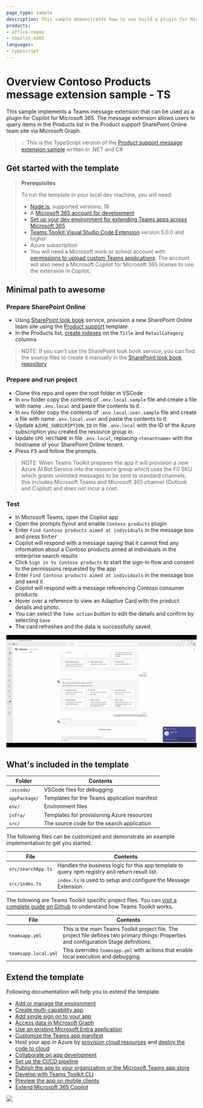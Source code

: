 ```yaml
---
page_type: sample
description: This sample demonstrates how to use build a plugin for Microsoft Copilot for Microsoft 365 using TypeScript and Teams Toolkit for Visual Studio Code that returns data from SharePoint Online via Microsoft Graph.
products:
- office-teams
- copilot-m365
languages:
- typescript
---
```

# Overview Contoso Products message extension sample - TS

This sample implements a Teams message extension that can be used as a plugin for Copilot for Microsoft 365. The message extension allows users to query items in the Products list in the Product support SharePoint Online team site via Microsoft Graph.

> 💡 This is the TypeScript version of the [Product support message extension sample](https://github.com/OfficeDev/Copilot-for-M365-Plugins-Samples/tree/main/samples/msgext-product-support-sso-csharp) written in .NET and C#

## Get started with the template

> **Prerequisites**
>
> To run the template in your local dev machine, you will need:
>
> - [Node.js](https://nodejs.org/), supported versions: 18
> - A [Microsoft 365 account for development](https://docs.microsoft.com/microsoftteams/platform/toolkit/accounts)
> - [Set up your dev environment for extending Teams apps across Microsoft 365](https://aka.ms/teamsfx-m365-apps-prerequisites)
> - [Teams Toolkit Visual Studio Code Extension](https://aka.ms/teams-toolkit) version 5.0.0 and higher
> - Azure subscription
> - You will need a Microsoft work or school account with [permissions to upload custom Teams applications](https://learn.microsoft.com/microsoftteams/platform/concepts/build-and-test/prepare-your-o365-tenant#enable-custom-teams-apps-and-turn-on-custom-app-uploading). The account will also need a Microsoft Copilot for Microsoft 365 license to use the extension in Copilot.

## Minimal path to awesome

### Prepare SharePoint Online

- Using [SharePoint look book](https://lookbook.microsoft.com) service, provision a new SharePoint Online team site using the [Product support](https://lookbook.microsoft.com/details/81e2fee3-02a0-427b-af8b-8c7f42010fde) template
- In the Products list, [create indexes](https://support.microsoft.com/en-us/office/add-an-index-to-a-list-or-library-column-f3f00554-b7dc-44d1-a2ed-d477eac463b0) on the `Title` and `RetailCategory` columns

> NOTE: If you can't use the SharePoint look book service, you can find the source files to create it manually in the [SharePoint look book repository](https://github.com/SharePoint/sp-dev-provisioning-templates/tree/master/tenant/productsupport)

### Prepare and run project

- Clone this repo and open the root folder in VSCode
- In `env` folder copy the contents of `.env.local.sample` file and create a file with name `.env.local` and paste the contents to it.
- In `env` folder copy the contents of `.env.local.user.sample` file and create a file with name `.env.local.user` and paste the contents to it.
- Update `AZURE_SUBSCRIPTION_ID` in file `.env.local` with the ID of the Azure subscription you created the resource group in.
- Update `SPO_HOSTNAME` in file `.env.local`, replacing `<tenantname>` with the hostname of your SharePoint Online tenant.
- Press <kbd>F5</kbd> and follow the prompts.

> NOTE: When Teams Toolkit prepares the app it will provision a new Azure AI Bot Service into the resource group which uses the F0 SKU which grants unlimited messages to be sent to standard channels, this includes Microsoft Teams and Microsoft 365 channel (Outlook and Copilot) and does not incur a cost.

### Test 

- In Microsoft Teams, open the Copilot app
- Open the prompts flyout and enable `Contoso products` plugin
- Enter `Find Contoso products aimed at individuals` in the message box and press <kbd>Enter</kbd>
- Copilot will respond with a message saying that it cannot find any information about a Contoso products aimed at individuals in the enterprise search results
- Click `Sign in to Contoso products` to start the sign-in flow and consent to the permissions requested by the app
- Enter `Find Contoso products aimed at individuals` in the message box and send it
- Copilot will respond with a message referencing Contoso consumer products
- Hover over a reference to view an Adaptive Card with the product details and photo.
- You can select the `Take action` button to edit the details and confirm by selecting `Save`
- The card refreshes and the data is successfully saved.

![working app finding products ](./assets/working-copilot.gif)

## What's included in the template

| Folder        | Contents                                     |
| ------------- | -------------------------------------------- |
| `.vscode/`    | VSCode files for debugging                   |
| `appPackage/` | Templates for the Teams application manifest |
| `env/`        | Environment files                            |
| `infra/`      | Templates for provisioning Azure resources   |
| `src/`        | The source code for the search application   |

The following files can be customized and demonstrate an example implementation to get you started.

| File               | Contents                                                                                       |
| ------------------ | ---------------------------------------------------------------------------------------------- |
| `src/searchApp.ts` | Handles the business logic for this app template to query npm registry and return result list. |
| `src/index.ts`     | `index.ts` is used to setup and configure the Message Extension.                               |

The following are Teams Toolkit specific project files. You can [visit a complete guide on Github](https://github.com/OfficeDev/TeamsFx/wiki/Teams-Toolkit-Visual-Studio-Code-v5-Guide#overview) to understand how Teams Toolkit works.

| File                 | Contents                                                                                                                                  |
| -------------------- | ----------------------------------------------------------------------------------------------------------------------------------------- |
| `teamsapp.yml`       | This is the main Teams Toolkit project file. The project file defines two primary things: Properties and configuration Stage definitions. |
| `teamsapp.local.yml` | This overrides `teamsapp.yml` with actions that enable local execution and debugging.                                                     |

## Extend the template

Following documentation will help you to extend the template.

- [Add or manage the environment](https://learn.microsoft.com/microsoftteams/platform/toolkit/teamsfx-multi-env)
- [Create multi-capability app](https://learn.microsoft.com/microsoftteams/platform/toolkit/add-capability)
- [Add single sign on to your app](https://learn.microsoft.com/microsoftteams/platform/toolkit/add-single-sign-on)
- [Access data in Microsoft Graph](https://learn.microsoft.com/microsoftteams/platform/toolkit/teamsfx-sdk#microsoft-graph-scenarios)
- [Use an existing Microsoft Entra application](https://learn.microsoft.com/microsoftteams/platform/toolkit/use-existing-aad-app)
- [Customize the Teams app manifest](https://learn.microsoft.com/microsoftteams/platform/toolkit/teamsfx-preview-and-customize-app-manifest)
- Host your app in Azure by [provision cloud resources](https://learn.microsoft.com/microsoftteams/platform/toolkit/provision) and [deploy the code to cloud](https://learn.microsoft.com/microsoftteams/platform/toolkit/deploy)
- [Collaborate on app development](https://learn.microsoft.com/microsoftteams/platform/toolkit/teamsfx-collaboration)
- [Set up the CI/CD pipeline](https://learn.microsoft.com/microsoftteams/platform/toolkit/use-cicd-template)
- [Publish the app to your organization or the Microsoft Teams app store](https://learn.microsoft.com/microsoftteams/platform/toolkit/publish)
- [Develop with Teams Toolkit CLI](https://aka.ms/teamsfx-cli/debug)
- [Preview the app on mobile clients](https://github.com/OfficeDev/TeamsFx/wiki/Run-and-debug-your-Teams-application-on-iOS-or-Android-client)
- [Extend Microsoft 365 Copilot](https://aka.ms/teamsfx-copilot-plugin)

![](https://m365-visitor-stats.azurewebsites.net/SamplesGallery/officedev-copilot-for-m365-plugins-samples-msgext-product-support-sso-ts)

